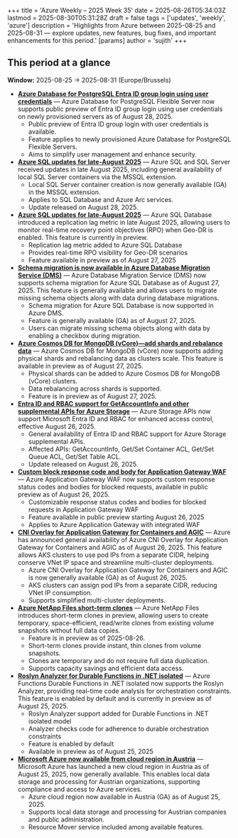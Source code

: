 +++
title = 'Azure Weekly – 2025 Week 35'
date = 2025-08-26T05:34:03Z
lastmod = 2025-08-30T05:31:28Z
draft = false
tags = ['updates', 'weekly', 'azure']
description = 'Highlights from Azure between 2025-08-25 and 2025-08-31 — explore updates, new features, bug fixes, and important enhancements for this period.'
[params]
    author = 'sujith'
+++
## This period at a glance

**Window:** 2025-08-25 → 2025-08-31 (Europe/Brussels)

- **[Azure Database for PostgreSQL Entra ID group login using user credentials](https://azure.microsoft.com/updates?id=500790)** — Azure Database for PostgreSQL Flexible Server now supports public preview of Entra ID group login using user credentials on newly provisioned servers as of August 28, 2025.
  - Public preview of Entra ID group login with user credentials is available.
  - Feature applies to newly provisioned Azure Database for PostgreSQL Flexible Servers.
  - Aims to simplify user management and enhance security.
- **[Azure SQL updates for late-August 2025](https://azure.microsoft.com/updates?id=500785)** — Azure SQL and SQL Server received updates in late August 2025, including general availability of local SQL Server containers via the MSSQL extension.
  - Local SQL Server container creation is now generally available (GA) in the MSSQL extension.
  - Applies to SQL Database and Azure Arc services.
  - Update released on August 28, 2025.
- **[Azure SQL updates for late-August 2025](https://azure.microsoft.com/updates?id=500780)** — Azure SQL Database introduced a replication lag metric in late August 2025, allowing users to monitor real-time recovery point objectives (RPO) when Geo-DR is enabled. This feature is currently in preview.
  - Replication lag metric added to Azure SQL Database
  - Provides real-time RPO visibility for Geo-DR scenarios
  - Feature available in preview as of August 27, 2025
- **[Schema migration is now available in Azure Database Migration Service (DMS)](https://azure.microsoft.com/updates?id=500770)** — Azure Database Migration Service (DMS) now supports schema migration for Azure SQL Database as of August 27, 2025. This feature is generally available and allows users to migrate missing schema objects along with data during database migrations.
  - Schema migration for Azure SQL Database is now supported in Azure DMS.
  - Feature is generally available (GA) as of August 27, 2025.
  - Users can migrate missing schema objects along with data by enabling a checkbox during migration.
- **[Azure Cosmos DB for MongoDB (vCore)—add shards and rebalance data](https://azure.microsoft.com/updates?id=500755)** — Azure Cosmos DB for MongoDB (vCore) now supports adding physical shards and rebalancing data as clusters scale. This feature is available in preview as of August 27, 2025.
  - Physical shards can be added to Azure Cosmos DB for MongoDB (vCore) clusters.
  - Data rebalancing across shards is supported.
  - Feature is in preview as of August 27, 2025.
- **[Entra ID and RBAC support for GetAccountInfo and other supplemental APIs for Azure Storage](https://azure.microsoft.com/updates?id=496287)** — Azure Storage APIs now support Microsoft Entra ID and RBAC for enhanced access control, effective August 26, 2025.
  - General availability of Entra ID and RBAC support for Azure Storage supplemental APIs.
  - Affected APIs: GetAccountInfo, Get/Set Container ACL, Get/Set Queue ACL, Get/Set Table ACL.
  - Update released on August 26, 2025.
- **[Custom block response code and body for Application Gateway WAF](https://azure.microsoft.com/updates?id=501323)** — Azure Application Gateway WAF now supports custom response status codes and bodies for blocked requests, available in public preview as of August 26, 2025.
  - Customizable response status codes and bodies for blocked requests in Application Gateway WAF
  - Feature available in public preview starting August 26, 2025
  - Applies to Azure Application Gateway with integrated WAF
- **[CNI Overlay for Application Gateway for Containers and AGIC](https://azure.microsoft.com/updates?id=500991)** — Azure has announced general availability of Azure CNI Overlay for Application Gateway for Containers and AGIC as of August 26, 2025. This feature allows AKS clusters to use pod IPs from a separate CIDR, helping conserve VNet IP space and streamline multi-cluster deployments.
  - Azure CNI Overlay for Application Gateway for Containers and AGIC is now generally available (GA) as of August 26, 2025.
  - AKS clusters can assign pod IPs from a separate CIDR, reducing VNet IP consumption.
  - Supports simplified multi-cluster deployments.
- **[Azure NetApp Files short-term clones](https://azure.microsoft.com/updates?id=500914)** — Azure NetApp Files introduces short-term clones in preview, allowing users to create temporary, space-efficient, read/write clones from existing volume snapshots without full data copies.
  - Feature is in preview as of 2025-08-26.
  - Short-term clones provide instant, thin clones from volume snapshots.
  - Clones are temporary and do not require full data duplication.
  - Supports capacity savings and efficient data access.
- **[Roslyn Analyzer for Durable Functions in .NET isolated](https://azure.microsoft.com/updates?id=500473)** — Azure Functions Durable Functions in .NET isolated now supports the Roslyn Analyzer, providing real-time code analysis for orchestration constraints. This feature is enabled by default and is currently in preview as of August 25, 2025.
  - Roslyn Analyzer support added for Durable Functions in .NET isolated model
  - Analyzer checks code for adherence to durable orchestration constraints
  - Feature is enabled by default
  - Available in preview as of August 25, 2025
- **[Microsoft Azure now available from cloud region in Austria](https://azure.microsoft.com/updates?id=500650)** — Microsoft Azure has launched a new cloud region in Austria as of August 25, 2025, now generally available. This enables local data storage and processing for Austrian organizations, supporting compliance and access to Azure services.
  - Azure cloud region now available in Austria (GA) as of August 25, 2025.
  - Supports local data storage and processing for Austrian companies and public administration.
  - Resource Mover service included among available features.

